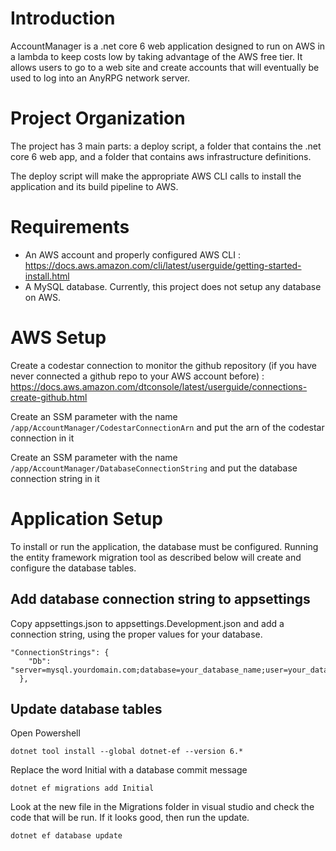 # Introduction

AccountManager is a .net core 6 web application designed to run on AWS in a lambda to keep costs low by taking advantage of the AWS free tier.
It allows users to go to a web site and create accounts that will eventually be used to log into an AnyRPG network server.

# Project Organization

The project has 3 main parts: a deploy script, a folder that contains the .net core 6 web app, and a folder that contains aws infrastructure definitions.

The deploy script will make the appropriate AWS CLI calls to install the application and its build pipeline to AWS.

# Requirements

* An AWS account and properly configured AWS CLI : https://docs.aws.amazon.com/cli/latest/userguide/getting-started-install.html
* A MySQL database.  Currently, this project does not setup any database on AWS.

# AWS Setup

Create a codestar connection to monitor the github repository (if you have never connected a github repo to your AWS account before) : https://docs.aws.amazon.com/dtconsole/latest/userguide/connections-create-github.html

Create an SSM parameter with the name `/app/AccountManager/CodestarConnectionArn` and put the arn of the codestar connection in it

Create an SSM parameter with the name `/app/AccountManager/DatabaseConnectionString` and put the database connection string in it

# Application Setup

To install or run the application, the database must be configured.  Running the entity framework migration tool as described below will create and configure the database tables.

## Add database connection string to appsettings

Copy appsettings.json to appsettings.Development.json and add a connection string, using the proper values for your database.

```
"ConnectionStrings": {
    "Db": "server=mysql.yourdomain.com;database=your_database_name;user=your_database_user_name;password=your_database_password"
  },
```

## Update database tables

Open Powershell

`dotnet tool install --global dotnet-ef --version 6.*`

Replace the word Initial with a database commit message

`dotnet ef migrations add Initial`

Look at the new file in the Migrations folder in visual studio and check the code that will be run.  If it looks good, then run the update.

`dotnet ef database update`
